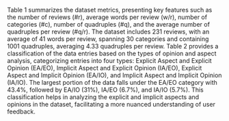 Table 1 summarizes the dataset metrics, presenting key features such as the number of reviews (#r), average words per review (w/r), number of categories (#c), number of quadruples (#q), and the average number of quadruples per review (#q/r). The dataset includes 231 reviews, with an average of 41 words per review, spanning 30 categories and containing 1001 quadruples, averaging 4.33 quadruples per review. Table 2 provides a classification of the data entries based on the types of opinion and aspect analysis, categorizing entries into four types: Explicit Aspect and Explicit Opinion (EA/EO), Implicit Aspect and Explicit Opinion (IA/EO), Explicit Aspect and Implicit Opinion (EA/IO), and Implicit Aspect and Implicit Opinion (IA/IO). The largest portion of the data falls under the EA/EO category with 43.4%, followed by EA/IO (31%), IA/EO (6.7%), and IA/IO (5.7%). This classification helps in analyzing the explicit and implicit aspects and opinions in the dataset, facilitating a more nuanced understanding of user feedback.
